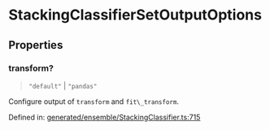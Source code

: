 # StackingClassifierSetOutputOptions

## Properties

### transform?

> `"default"` \| `"pandas"`

Configure output of `transform` and `fit\_transform`.

Defined in:  [generated/ensemble/StackingClassifier.ts:715](https://github.com/transitive-bullshit/scikit-learn-ts/blob/122b3c0/packages/sklearn/src/generated/ensemble/StackingClassifier.ts#L715)
